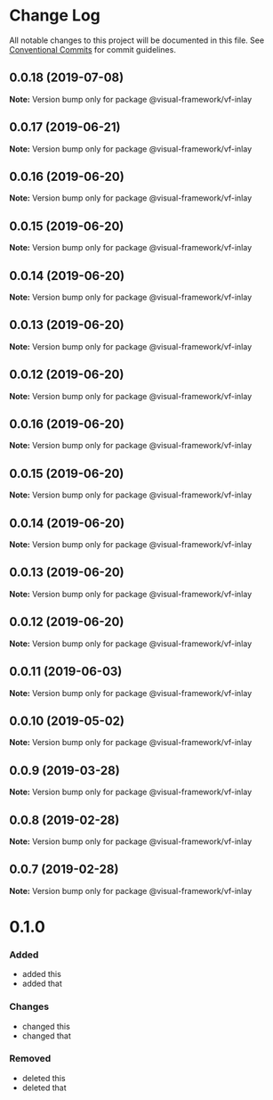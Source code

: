 # Change Log

All notable changes to this project will be documented in this file.
See [Conventional Commits](https://conventionalcommits.org) for commit guidelines.

## 0.0.18 (2019-07-08)

**Note:** Version bump only for package @visual-framework/vf-inlay





## 0.0.17 (2019-06-21)

**Note:** Version bump only for package @visual-framework/vf-inlay





## 0.0.16 (2019-06-20)

**Note:** Version bump only for package @visual-framework/vf-inlay





## 0.0.15 (2019-06-20)

**Note:** Version bump only for package @visual-framework/vf-inlay





## 0.0.14 (2019-06-20)

**Note:** Version bump only for package @visual-framework/vf-inlay





## 0.0.13 (2019-06-20)

**Note:** Version bump only for package @visual-framework/vf-inlay





## 0.0.12 (2019-06-20)

**Note:** Version bump only for package @visual-framework/vf-inlay





## 0.0.16 (2019-06-20)

**Note:** Version bump only for package @visual-framework/vf-inlay





## 0.0.15 (2019-06-20)

**Note:** Version bump only for package @visual-framework/vf-inlay





## 0.0.14 (2019-06-20)

**Note:** Version bump only for package @visual-framework/vf-inlay





## 0.0.13 (2019-06-20)

**Note:** Version bump only for package @visual-framework/vf-inlay





## 0.0.12 (2019-06-20)

**Note:** Version bump only for package @visual-framework/vf-inlay





## 0.0.11 (2019-06-03)

**Note:** Version bump only for package @visual-framework/vf-inlay





## 0.0.10 (2019-05-02)

**Note:** Version bump only for package @visual-framework/vf-inlay





## 0.0.9 (2019-03-28)

**Note:** Version bump only for package @visual-framework/vf-inlay





## 0.0.8 (2019-02-28)

**Note:** Version bump only for package @visual-framework/vf-inlay





## 0.0.7 (2019-02-28)

**Note:** Version bump only for package @visual-framework/vf-inlay





# 0.1.0

### Added
- added this
- added that

### Changes

- changed this
- changed that

### Removed

- deleted this
- deleted that
